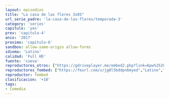 ```yaml
---
layout: episodios
title: "La casa de las flores 3x05"
url_serie_padre: 'la-casa-de-las-flores/temporada-3'
category: 'series'
capitulo: 'yes'
prev: 'capitulo-4'
anio: '2017'
proximo: 'capitulo-6'
sandbox: allow-same-origin allow-forms
idioma: 'Latino'
calidad: 'Full HD'
fuente: 'cueva'
reproductores_otros: ["https://gdriveplayer.me/embed2.php?link=6pw%252FF4rEmeQfD0aDynd0DQ6vDb%252FVezRaD6MV0UkqXujDszIdSzyqni7VKCyfHnl%252FGv%252Fs6GTG2GCsctf8a1z%252FdUREEjrkiLZsQD4t%252FckRcY%252FQHNJzGoMjMGLp3sgDRqw7NaPCG2mNpv6RcK5P6x0TWAEnuJl3kKsQypEPwfp9qYrdN1giXvhe0stnIqgJkn9SckA%252F6fftdCroMk67cCJ6BG","Latino","https://supervideo.tv/e/5hawliru28p9","Latino","https://mstream.website/2x9c66i60eab","Latino","https://gounlimited.to/embed-cq64zwa1xuls.html","Latino","https://mstream.website/c6bizisy5bz2","Latino"]
reproductores_fembed: ["https://feurl.com/v/jg8l5bddpn6myed","Latino","https://feurl.com/v/zrqr2ijj50l77le","Latino"]
reproductor: fembed
clasificacion: '+10'
tags:
- Comedia
---
```













